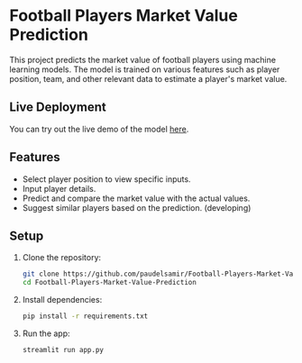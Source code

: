 # Football Players Market Value Prediction

This project predicts the market value of football players using machine learning models. The model is trained on various features such as player position, team, and other relevant data to estimate a player's market value.

## Live Deployment

You can try out the live demo of the model [here](https://paudelsamir.streamlit.app/).

## Features

- Select player position to view specific inputs.
- Input player details.
- Predict and compare the market value with the actual values.
- Suggest similar players based on the prediction. (developing)

## Setup

1. Clone the repository:
   ```bash
   git clone https://github.com/paudelsamir/Football-Players-Market-Value-Prediction.git
   cd Football-Players-Market-Value-Prediction
    ```

2. Install dependencies:
      ```bash
    pip install -r requirements.txt
    ```
3. Run the app:
   ``` bash
   streamlit run app.py
   ```

